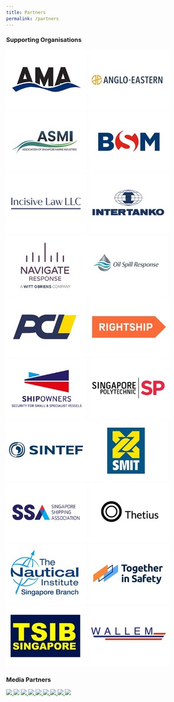```yaml
---
title: Partners
permalink: /partners
---
```

<div>
  <h3>Supporting Organisations</h3>
</div>
<div class="row">
<div class="col is-12 mb-4"><a href="https://andrew-moore.com/"><img src="images/logos/AMA.jpg" style="width:220px" class="img-fluid"></a> 
	<a href="https://www.angloeastern.com/"><img src="images/logos/AngloEastern.jpg" style="width:220px" class="img-fluid"></a><a href="https://www.asmi.com/"><img src="images/logos/ASMI.jpg" style="width:220px" class="img-fluid"></a> <a href="https://www.bs-shipmanagement.com/en/"><img src="images/logos/BSM.jpg" style="width:220px" class="img-fluid"></a>
	<a href="https://www.incisivelaw.com/"><img src="images/logos/Incisive-Law.jpg" style="width:220px" class="img-fluid"></a> <a href="https://intertanko.com/"><img src="images/logos/Intertanko.jpg" style="width:220px" class="img-fluid"></a> 
	<a href="https://www.navigateresponse.com/"><img src="images/logos/NavigateResponse.jpg" style="width:220px" class="img-fluid"></a><a href="https://www.oilspillresponse.com/"><img src="images/logos/Oil-Spill-Response.jpg" style="width:220px" class="img-fluid"></a><a href="https://pclsg.com/"><img src="images/logos/Pacific Carriers Limited.jpg" style="width:220px" class="img-fluid"></a> 	<a href="https://www.rightship.com/"><img src="images/logos/RightShip.jpg" style="width:220px" class="img-fluid"></a> <a href="https://www.shipownersclub.com/"><img src="images/logos/shipowners-logo.jpg" style="width:220px" class="img-fluid"></a> <a href="https://industry.sp.edu.sg/cems/"><img src="images/logos/SingaporePoly.jpg" style="width:220px" class="img-fluid"></a><a href="https://www.sintef.no/en/"><img src="images/logos/SINTEF.jpg" style="width:220px" class="img-fluid"></a><a href="https://www.smit.com/"><img src="images/logos/SMIT.jpg" style="width:220px" class="img-fluid"></a><a href="https://www.ssa.org.sg//"><img src="images/logos/SSA.jpg" style="width:220px" class="img-fluid"></a>
<a href="https://thetius.com/"><img src="images/logos/Thetius.jpg" style="width:220px" class="img-fluid"></a> <a href="https://www.nautinst.org/branch/singapore.html"><img src="images/logos/TNI-SG.jpg" style="width:220px" class="img-fluid"></a> <a href="https://togetherinsafety.info/"><img src="images/logos/Together-in-Safety-Logo.jpg" style="width:220px" class="img-fluid"></a> <a href="https://www.mot.gov.sg/about-mot/transport-safety-investigation-bureau"><img src="images/logos/TSIB2.jpg" style="width:220px" class="img-fluid"></a> <a href="https://www.wallem.com/"><img src="images/logos/WallemGroup.jpg" style="width:220px" class="img-fluid"></a></div>
</div>
<div>
  <h3>Media Partners</h3>
</div>
<div class="row mpartners">
<div class="col-10 mx-auto mt-4">
<div class="col-12 mb-4"><a href="https://www.edumaritime.net/"><img src="https://i.levelupp.com/safetyatseaweek/Edumaritime.jpg" style="width:220px" class="img-fluid"> </a> <a href="https://globalmaritimehub.com/"><img src="https://i.levelupp.com/safetyatseaweek/GlobalMaritimeHub2.jpg" style="width:220px" class="img-fluid"></a> <a href="https://www.hellenicshippingnews.com/"><img src="https://i.levelupp.com/safetyatseaweek/Hellenic_Shipping_News.jpg" style="width:220px" class="img-fluid"> </a> <a href="https://www.manifoldtimes.com/"><img src="https://i.levelupp.com/safetyatseaweek/ManifoldTimes.jpg" style="width:220px" class="img-fluid"> </a><a href="https://en.portnews.ru/"><img src="https://i.levelupp.com/safetyatseaweek/PortNews.jpg" style="width:220px" class="img-fluid"> </a> <a href="https://safety4sea.com/"><img src="https://i.levelupp.com/safetyatseaweek/Safety4Sea.jpg" style="width:220px" class="img-fluid"> </a> <a href="https://www.seatrade-maritime.com/"><img src="https://i.levelupp.com/safetyatseaweek/Seatrade_Maritime_News.jpg" style="width:220px" class="img-fluid"> </a> <a href="https://shipmanagementinternational.com/"><img src="https://i.levelupp.com/safetyatseaweek/Ship_Management.jpg" style="width:220px" class="img-fluid"> </a>  <a href="https://xindemarinenews.com/index.html"><img src="https://i.levelupp.com/safetyatseaweek/Xinde_Marine_News.jpg" style="width:220px" class="img-fluid"> </a></div>
</div>
</div>
<style>
.content a {display: inline-block;}
</style>